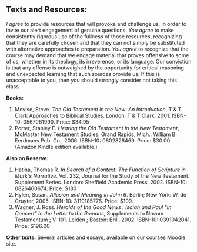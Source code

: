 ## Texts and Resources:

_I agree_ to provide resources that will provoke and challenge us, in order to invite our alert engagement of genuine questions. _You agree_ to make consistently rigorous use of the fullness of those resources, recognizing that they are carefully chosen and that they can not simply be substituted with alternative approaches to preparation. _You agree_ to recognize that the course may demand that we engage material that proves offensive to some of us, whether in its theology, its irreverence, or its language. Our conviction is that any offense is outweighed by the opportunity for critical reasoning and unexpected learning that such sources provide us. If this is unacceptable to you, then you should strongly consider not taking this class.

**Books:** 

1. Moyise, Steve. _The Old Testament in the New: An Introduction_, T & T Clark Approaches to Biblical Studies. London: T & T Clark, 2001. ISBN-10: 0567081990. Price: $34.95
1. Porter, Stanley E. _Hearing the Old Testament in the New Testament_, McMaster New Testament Studies. Grand Rapids, Mich.: William B. Eerdmans Pub. Co., 2006. ISBN-10: 0802828469. Price: $30.00 (Amazon Kindle edition available.)


**Also on Reserve:**

1. Hatina, Thomas R. _In Search of a Context: The Function of Scripture in Mark's Narrative_. Vol. 232, Journal for the Study of the New Testament. Supplement Series. London: Sheffield Academic Press, 2002. ISBN-10: 0826460674. Price: $180
1. Hylen, Susan. _Allusion and Meaning in John 6_. Berlin; New York: W. de Gruyter, 2005. ISBN-10: 3110185776. Price: $109.
1. Wagner, J. Ross. _Heralds of the Good News : Isaiah and Paul "In Concert" In the Letter to the Romans_, Supplements to Novum Testamentum ; V. 101. Leiden ; Boston: Brill, 2002. ISBN-10: 0391042041. Price: $196.00

**Other texts:** Several articles and essays, available on our courses Moodle site.

